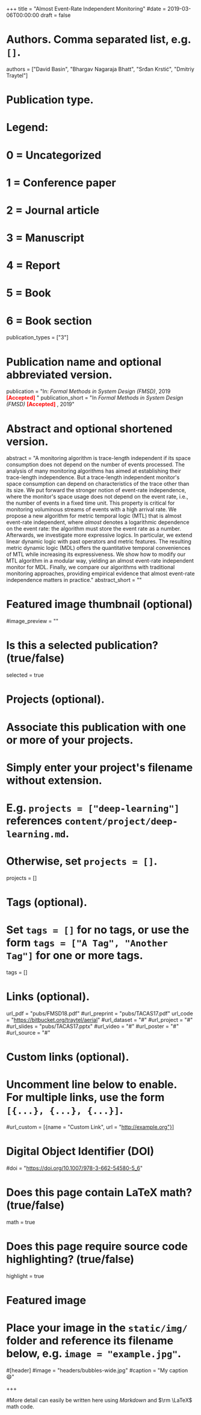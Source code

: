 +++
title = "Almost Event-Rate Independent Monitoring"
#date = 2019-03-06T00:00:00
draft = false

# Authors. Comma separated list, e.g. `[]`.
authors = ["David Basin", "Bhargav Nagaraja Bhatt", "Sr&#273;an Krsti&#263;", "Dmitriy Traytel"]

# Publication type.
# Legend:
# 0 = Uncategorized
# 1 = Conference paper
# 2 = Journal article
# 3 = Manuscript
# 4 = Report
# 5 = Book
# 6 = Book section
publication_types = ["3"]

# Publication name and optional abbreviated version.
publication = "In: *Formal Methods in System Design (FMSD)*, 2019 <span style='color:red'>**[Accepted]** </span>"
publication_short = "In *Formal Methods in System Design (FMSD)* <span style='color:red'>**[Accepted]** </span>, 2019"
# Abstract and optional shortened version.

abstract = "A monitoring algorithm is trace-length independent if its space consumption does not depend on the number of events processed. The analysis of many monitoring algorithms has aimed at establishing their trace-length independence. But a trace-length independent monitor's space consumption can depend on characteristics of the trace other than its size. We put forward the stronger notion of event-rate independence, where the monitor's space usage does not depend on the event rate, i.e., the number of events in a fixed time unit. This property is critical for monitoring voluminous streams of events with a high arrival rate. We propose a new algorithm for metric temporal logic (MTL) that is almost event-rate independent, where *almost* denotes a logarithmic dependence on the event rate: the algorithm must store the event rate as a number. Afterwards, we investigate more expressive logics. In particular, we extend linear dynamic logic with past operators and metric features. The resulting metric dynamic logic (MDL) offers the quantitative temporal conveniences of MTL while increasing its expressiveness. We show how to modify our MTL algorithm in a modular way, yielding an almost event-rate independent monitor for MDL. Finally, we compare our algorithms with traditional monitoring approaches, providing empirical evidence that almost event-rate independence matters in practice."
abstract_short = ""

# Featured image thumbnail (optional)
#image_preview = ""

# Is this a selected publication? (true/false)
selected = true

# Projects (optional).
#   Associate this publication with one or more of your projects.
#   Simply enter your project's filename without extension.
#   E.g. `projects = ["deep-learning"]` references `content/project/deep-learning.md`.
#   Otherwise, set `projects = []`.
projects = []

# Tags (optional).
#   Set `tags = []` for no tags, or use the form `tags = ["A Tag", "Another Tag"]` for one or more tags.
tags = []

# Links (optional).
url_pdf = "pubs/FMSD18.pdf"
#url_preprint = "pubs/TACAS17.pdf"
url_code = "https://bitbucket.org/traytel/aerial"
#url_dataset = "#"
#url_project = "#"
#url_slides = "pubs/TACAS17.pptx"
#url_video = "#"
#url_poster = "#"
#url_source = "#"

# Custom links (optional).
#   Uncomment line below to enable. For multiple links, use the form `[{...}, {...}, {...}]`.
#url_custom = [{name = "Custom Link", url = "http://example.org"}]

# Digital Object Identifier (DOI)
#doi = "https://doi.org/10.1007/978-3-662-54580-5_6"

# Does this page contain LaTeX math? (true/false)
math = true

# Does this page require source code highlighting? (true/false)
highlight = true

# Featured image
# Place your image in the `static/img/` folder and reference its filename below, e.g. `image = "example.jpg"`.
#[header]
#image = "headers/bubbles-wide.jpg"
#caption = "My caption :smile:"

+++

#More detail can easily be written here using *Markdown* and $\rm \LaTeX$ math code.

